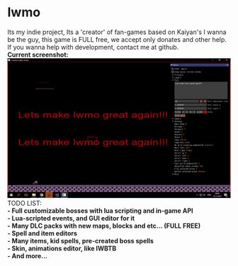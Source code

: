 # Iwmo
Its my indie project, Its a 'creator' of fan-games based on Kaiyan's I wanna be the guy, this game is FULL free, we accept only donates and other help. If you wanna help with development, contact me at github.
<br />
**Current screenshot:**<br />
![Alt text](preview.jpg?raw=true)
TODO LIST:<br />
**- Full customizable bosses with lua scripting and in-game API**<br />
**- Lua-scripted events, and GUI editor for it**<br />
**- Many DLC packs with new maps, blocks and etc... (FULL FREE)**<br />
**- Spell and item editors**<br />
**- Many items, kid spells, pre-created boss spells**<br />
**- Skin, animations editor, like IWBTB**<br />
**- And more...**<br />
